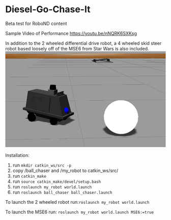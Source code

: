 # Diesel-Go-Chase-It
Beta test for RoboND content

Sample Video of Performance
https://youtu.be/nNQRK6SXKsg



In addition to the 2 wheeled differential drive robot, a 4 wheeled skid steer robot based loosely off of the MSE6 from Star Wars is also included. 
![MSE6](/MSE6.png)

Installation:
1. run  `mkdir catkin_ws/src -p`
2. copy /ball_chaser and /my_robot to catkin_ws/src/ 
3. run `catkin_make`
4. run `source catkin_make/devel/setup.bash`
5. run `roslaunch my_robot world.launch`
6. run `roslaunch ball_chaser ball_chaser.launch`

To launch the 2 wheeled robot run:`roslaunch my_robot world.launch`

To launch the MSE6 run: `roslaunch my_robot world.launch MSE6:=true` 
